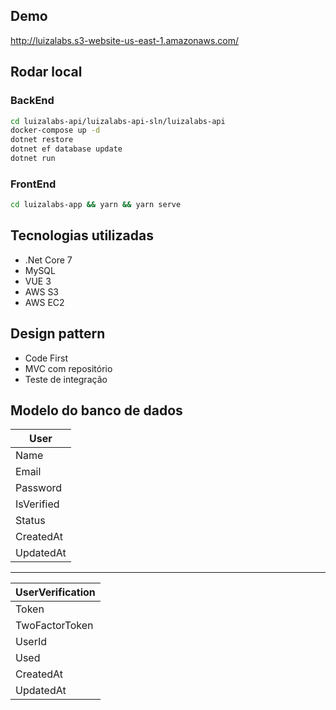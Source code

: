 ## Demo
http://luizalabs.s3-website-us-east-1.amazonaws.com/


## Rodar local
### BackEnd
```sh
cd luizalabs-api/luizalabs-api-sln/luizalabs-api
docker-compose up -d
dotnet restore
dotnet ef database update
dotnet run
```
### FrontEnd
```sh
cd luizalabs-app && yarn && yarn serve
```

## Tecnologias utilizadas
- .Net Core 7
- MySQL
- VUE 3
- AWS S3
- AWS EC2

## Design pattern
- Code First
- MVC com repositório
- Teste de integração

## Modelo do banco de dados
| User |
|---|
|Name|
|Email|
|Password|
|IsVerified|
|Status|
|CreatedAt|
|UpdatedAt|
----
| UserVerification |
|---|
|Token|
|TwoFactorToken|
|UserId|
|Used|
|CreatedAt|
|UpdatedAt|